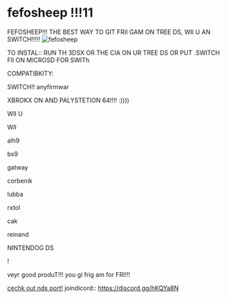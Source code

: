 # fefosheep !!!11


FEFOSHEEP!!! THE BEST WAY TO GIT FRII GAM ON TREE DS, WII U AN SWITCH!!!!!
![fefosheep](https://cdn.discordapp.com/attachments/341741717319581696/359360709269913601/fefosheep.png)

TO INSTAL:: RUN TH 3DSX OR THE CIA ON UR TREE DS OR PUT .SWITCH FIl ON MICROSD FOR SWITh

COMPATIBKITY:

SWITCH!! anyfirmwar


XBROKX ON AND PALYSTETION 64!!!! :))))


WII U 


WII


alh9


bs9


gatway


corbenik


lubba


rxtol


cak


reinand

NINTENDOG DS

!


veyr good produT!!! you gi  frig am for FRI!!!


[cechk out nds port!](https://github.com/kekmaster97/fefosheep-nds)
joindicord:: https://discord.gg/hKQYa8N
